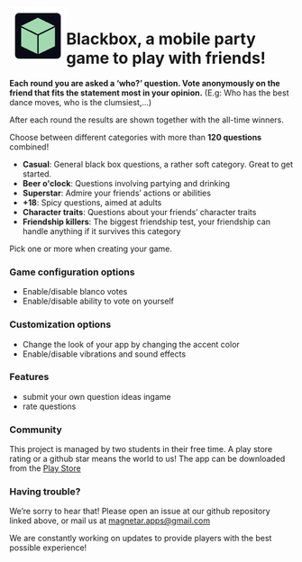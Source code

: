 <img align="left" width="20%" src="https://github.com/TNelen/BlackBox/blob/master/graphics/icon.png?raw=true">

# Blackbox, a mobile party game to play with friends!

**Each round you are asked a ‘who?’ question. Vote anonymously on the friend that fits the statement most in your opinion.**
(E.g: Who has the best dance moves, who is the clumsiest,...)

After each round the results are shown together with the all-time winners. 


Choose between different categories with more than **120 questions** combined!

* **Casual**: General black box questions, a rather soft category. Great to get started.
* **Beer o'clock**: Questions involving partying and drinking
* **Superstar**: Admire your friends’ actions or abilities
* **+18**: Spicy questions, aimed at adults
* **Character traits**: Questions about your friends’ character traits
* **Friendship killers**: The biggest friendship test, your friendship can handle anything if it survives this category

Pick one or more when creating your game. 


### Game configuration options
* Enable/disable blanco votes
* Enable/disable ability to vote on yourself

### Customization options
* Change the look of your app by changing the accent color
* Enable/disable vibrations and sound effects

### Features
* submit your own question ideas ingame
* rate questions


### Community
This project is managed by two students in their free time. A play store rating or a github star means the world to us!
The app can be downloaded from the [Play Store](https://play.google.com/store/apps/details?id=be.dezijwegel.blackbox&hl=en_US)



### Having trouble?
We’re sorry to hear that! Please open an issue at our github repository linked above, or mail us at magnetar.apps@gmail.com

We are constantly working on updates to provide players with the best possible experience!
